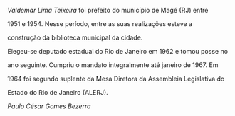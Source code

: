 

*Valdemar Lima Teixeira* foi prefeito do município de Magé (RJ) entre

1951 e 1954. Nesse período, entre as suas realizações esteve a

construção da biblioteca municipal da cidade.



Elegeu-se deputado estadual do Rio de Janeiro em 1962 e tomou posse no

ano seguinte. Cumpriu o mandato integralmente até janeiro de 1967. Em

1964 foi segundo suplente da Mesa Diretora da Assembleia Legislativa do

Estado do Rio de Janeiro (ALERJ).



*Paulo César Gomes Bezerra*



